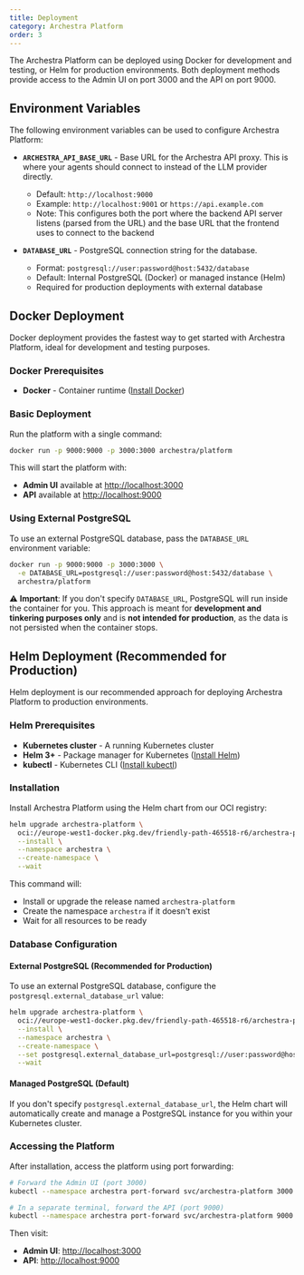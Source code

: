 ```yaml
---
title: Deployment
category: Archestra Platform
order: 3
---
```


The Archestra Platform can be deployed using Docker for development and testing, or Helm for production environments. Both deployment methods provide access to the Admin UI on port 3000 and the API on port 9000.

## Environment Variables

The following environment variables can be used to configure Archestra Platform:

- **`ARCHESTRA_API_BASE_URL`** - Base URL for the Archestra API proxy. This is where your agents should connect to instead of the LLM provider directly. 
  - Default: `http://localhost:9000`
  - Example: `http://localhost:9001` or `https://api.example.com`
  - Note: This configures both the port where the backend API server listens (parsed from the URL) and the base URL that the frontend uses to connect to the backend

- **`DATABASE_URL`** - PostgreSQL connection string for the database.
  - Format: `postgresql://user:password@host:5432/database`
  - Default: Internal PostgreSQL (Docker) or managed instance (Helm)
  - Required for production deployments with external database

## Docker Deployment

Docker deployment provides the fastest way to get started with Archestra Platform, ideal for development and testing purposes.

### Docker Prerequisites

- **Docker** - Container runtime ([Install Docker](https://docs.docker.com/get-docker/))

### Basic Deployment

Run the platform with a single command:

```bash
docker run -p 9000:9000 -p 3000:3000 archestra/platform
```

This will start the platform with:

- **Admin UI** available at <http://localhost:3000>
- **API** available at <http://localhost:9000>

### Using External PostgreSQL

To use an external PostgreSQL database, pass the `DATABASE_URL` environment variable:

```bash
docker run -p 9000:9000 -p 3000:3000 \
  -e DATABASE_URL=postgresql://user:password@host:5432/database \
  archestra/platform
```

⚠️ **Important**: If you don't specify `DATABASE_URL`, PostgreSQL will run inside the container for you. This approach is meant for **development and tinkering purposes only** and is **not intended for production**, as the data is not persisted when the container stops.

## Helm Deployment (Recommended for Production)

Helm deployment is our recommended approach for deploying Archestra Platform to production environments.

### Helm Prerequisites

- **Kubernetes cluster** - A running Kubernetes cluster
- **Helm 3+** - Package manager for Kubernetes ([Install Helm](https://helm.sh/docs/intro/install/))
- **kubectl** - Kubernetes CLI ([Install kubectl](https://kubernetes.io/docs/tasks/tools/))

### Installation

Install Archestra Platform using the Helm chart from our OCI registry:

```bash
helm upgrade archestra-platform \
  oci://europe-west1-docker.pkg.dev/friendly-path-465518-r6/archestra-public/helm-charts/archestra-platform \
  --install \
  --namespace archestra \
  --create-namespace \
  --wait
```

This command will:

- Install or upgrade the release named `archestra-platform`
- Create the namespace `archestra` if it doesn't exist
- Wait for all resources to be ready

### Database Configuration

#### External PostgreSQL (Recommended for Production)

To use an external PostgreSQL database, configure the `postgresql.external_database_url` value:

```bash
helm upgrade archestra-platform \
  oci://europe-west1-docker.pkg.dev/friendly-path-465518-r6/archestra-public/helm-charts/archestra-platform \
  --install \
  --namespace archestra \
  --create-namespace \
  --set postgresql.external_database_url=postgresql://user:password@host:5432/database \
  --wait
```

#### Managed PostgreSQL (Default)

If you don't specify `postgresql.external_database_url`, the Helm chart will automatically create and manage a PostgreSQL instance for you within your Kubernetes cluster.

### Accessing the Platform

After installation, access the platform using port forwarding:

```bash
# Forward the Admin UI (port 3000)
kubectl --namespace archestra port-forward svc/archestra-platform 3000:3000

# In a separate terminal, forward the API (port 9000)
kubectl --namespace archestra port-forward svc/archestra-platform 9000:9000
```

Then visit:

- **Admin UI**: <http://localhost:3000>
- **API**: <http://localhost:9000>
